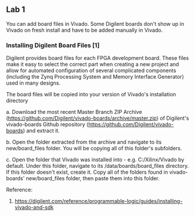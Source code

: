 ## Lab 1
You can add board files in Vivado. Some Digilent boards don't show up in Vivado on fresh install and have to be added manually in Vivado.

### Installing Digilent Board Files [1]
Digilent provides board files for each FPGA development board. These files make it easy to select the correct part when creating a new project and allow for automated configuration of several complicated components (including the Zynq Processing System and Memory Interface Generator) used in many designs.

The board files will be copied into your version of Vivado's installation directory

a. Download the most recent Master Branch ZIP Archive (https://github.com/Digilent/vivado-boards/archive/master.zip) of Digilent's vivado-boards Github repository (https://github.com/Digilent/vivado-boards) and extract it.

b. Open the folder extracted from the archive and navigate to its new/board_files folder. You will be copying all of this folder's subfolders.

c. Open the folder that Vivado was installed into - e.g. C:/Xilinx/Vivado by default. Under this folder, navigate to its <version>/data/boards/board_files directory. If this folder doesn't exist, create it.
Copy all of the folders found in vivado-boards' new/board_files folder, then paste them into this folder.

Reference:
1. https://digilent.com/reference/programmable-logic/guides/installing-vivado-and-sdk
